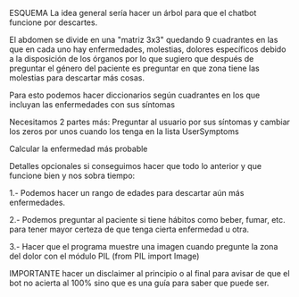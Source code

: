 ESQUEMA
La idea general sería hacer un árbol para que el chatbot funcione por descartes.

El abdomen se divide en una "matriz 3x3" quedando 9 cuadrantes en las que en cada uno hay enfermedades, molestias, dolores específicos debido a la disposición 
de los órganos por lo que sugiero que después de preguntar el género del paciente es preguntar en que zona tiene las molestias para descartar más cosas.

Para esto podemos hacer diccionarios según cuadrantes en los que incluyan las enfermedades con sus síntomas



Necesitamos 2 partes más:
  Preguntar al usuario por sus síntomas y cambiar los zeros por unos cuando los tenga en la lista UserSymptoms
  
  Calcular la enfermedad más probable

Detalles opcionales si conseguimos hacer que todo lo anterior y que funcione bien y nos sobra tiempo:

1.- Podemos hacer un rango de edades para descartar aún más enfermedades.

2.- Podemos preguntar al paciente si tiene hábitos como beber, fumar, etc. para tener mayor certeza de que tenga cierta enfermedad u otra.

3.- Hacer que el programa muestre una imagen cuando pregunte la zona del dolor con el módulo PIL (from PIL import Image)

IMPORTANTE hacer un disclaimer al principio o al final para avisar de que el bot no acierta al 100% sino que es una guía para saber que puede ser.
